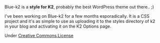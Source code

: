 Blue-k2 is a **style for K2**, probably the best WordPress theme out there.. ;)

I've been working on Blue-k2 for a few months esporadically. It is a CSS project and it's as simple to use as uploading it to the styles directory of k2 in your blog and activating it on the K2 Options page.

Under [Creative Commons License](http://creativecommons.org/licenses/by-nc-sa/3.0/deed)